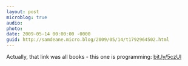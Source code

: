 ```yaml
---
layout: post
microblog: true
audio: 
photo: 
date: 2009-05-14 00:00:00 -0000
guid: http://samdeane.micro.blog/2009/05/14/t1792964502.html
---
```

Actually, that link was all books - this one is programming: [bit.ly/5czUl](http://bit.ly/5czUl)
